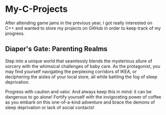 # My-C-Projects
After attending game jams in the previous year, I got really interested on C++ and wanted to store my projects on GitHub in order to keep track of my progress.

## Diaper's Gate: Parenting Realms
Step into a unique world that seamlessly blends the mysterious allure of sorcery with the whimsical challenges of baby care. As the protagonist, you may find yourself navigating the perplexing corridors of IKEA, or deciphering the aisles of your local store, all while battling the fog of sleep deprivation.

Progress with caution and valor. And always keep this in mind: it can be dangerous to go alone! Fortify yourself with the invigorating power of coffee as you embark on this one-of-a-kind adventure and brace the demons of sleep deprivation or lack of social contacts!